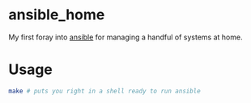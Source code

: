 # ansible_home
My first foray into [ansible](http://www.ansible.com/) for managing a handful of systems at home.

# Usage
```bash
make # puts you right in a shell ready to run ansible
```